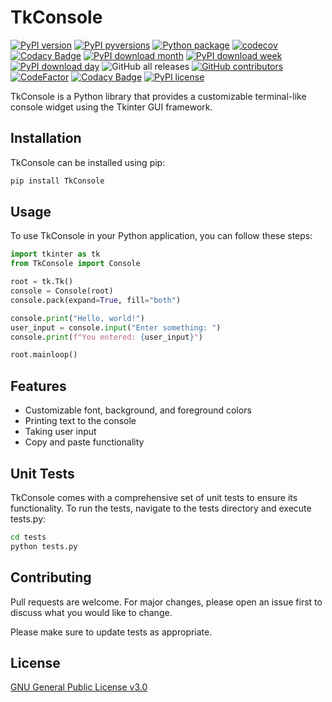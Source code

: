 # TkConsole
[![PyPI version](https://badge.fury.io/py/TkConsole.svg)](https://badge.fury.io/py/TkConsole)
[![PyPI pyversions](https://img.shields.io/pypi/pyversions/TkConsole.svg)](https://pypi.python.org/pypi/TkConsole/)
[![Python package](https://github.com/eftalgezer/TkConsole/actions/workflows/python-package.yml/badge.svg)](https://github.com/eftalgezer/TkConsole/actions/workflows/python-package.yml)
[![codecov](https://codecov.io/gh/eftalgezer/TkConsole/branch/main/graph/badge.svg?token=Q9TJFIN1U1)](https://codecov.io/gh/eftalgezer/TkConsole)
[![Codacy Badge](https://app.codacy.com/project/badge/Coverage/3bec71a96f374f24b26b077619350f30)](https://www.codacy.com/gh/eftalgezer/TkConsole/dashboard?utm_source=github.com&utm_medium=referral&utm_content=eftalgezer/TkConsole&utm_campaign=Badge_Coverage)
[![PyPI download month](https://img.shields.io/pypi/dm/TkConsole.svg)](https://pypi.python.org/pypi/TkConsole/)
[![PyPI download week](https://img.shields.io/pypi/dw/TkConsole.svg)](https://pypi.python.org/pypi/TkConsole/)
[![PyPI download day](https://img.shields.io/pypi/dd/TkConsole.svg)](https://pypi.python.org/pypi/TkConsole/)
![GitHub all releases](https://img.shields.io/github/downloads/eftalgezer/TkConsole/total?style=flat)
[![GitHub contributors](https://img.shields.io/github/contributors/eftalgezer/TkConsole.svg)](https://github.com/eftalgezer/TkConsole/graphs/contributors/)
[![CodeFactor](https://www.codefactor.io/repository/github/eftalgezer/TkConsole/badge)](https://www.codefactor.io/repository/github/eftalgezer/TkConsole)
[![Codacy Badge](https://app.codacy.com/project/badge/Grade/9f587291fa574f638dba71241657902b)](https://app.codacy.com/gh/eftalgezer/TkConsole/dashboard?utm_source=gh&utm_medium=referral&utm_content=&utm_campaign=Badge_grade)
[![PyPI license](https://img.shields.io/pypi/l/TkConsole.svg)](https://pypi.python.org/pypi/TkConsole/)

TkConsole is a Python library that provides a customizable terminal-like console widget using the Tkinter GUI framework.

## Installation

TkConsole can be installed using pip:

```bash
pip install TkConsole
```

## Usage

To use TkConsole in your Python application, you can follow these steps:

```python
import tkinter as tk
from TkConsole import Console

root = tk.Tk()
console = Console(root)
console.pack(expand=True, fill="both")

console.print("Hello, world!")
user_input = console.input("Enter something: ")
console.print(f"You entered: {user_input}")

root.mainloop()
```
## Features

- Customizable font, background, and foreground colors 
- Printing text to the console 
- Taking user input 
- Copy and paste functionality

## Unit Tests

TkConsole comes with a comprehensive set of unit tests to ensure its functionality. To run the tests, navigate to the tests directory and execute tests.py:

```bash
cd tests
python tests.py
```

## Contributing
Pull requests are welcome. For major changes, please open an issue first to discuss what you would like to change.

Please make sure to update tests as appropriate.

## License
[GNU General Public License v3.0](https://github.com/eftalgezer/TkConsole/blob/master/LICENSE) 